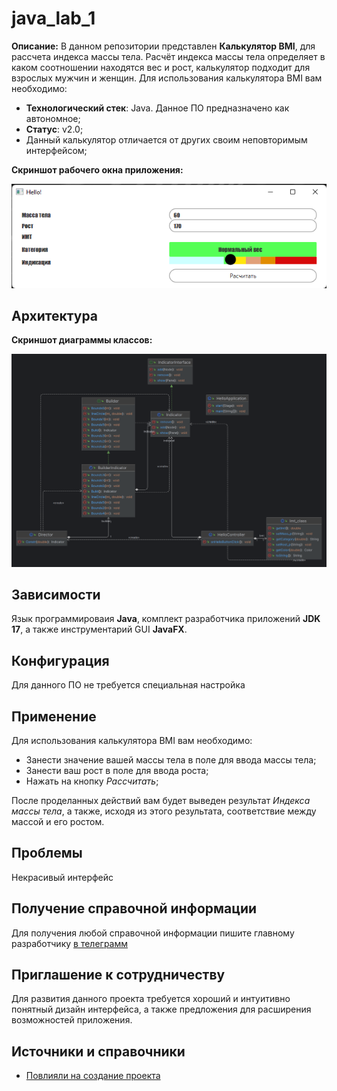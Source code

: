# java_lab_1
**Описание:** В данном репозитории представлен **Калькулятор BMI**, для рассчета индекса массы тела.
Расчёт индекса массы тела определяет в каком соотношении находятся вес и рост, калькулятор подходит для взрослых мужчин и женщин.
Для использования калькулятора BMI вам необходимо:
* **Технологический стек**: Java. Данное ПО предназначено как автономное;
* **Статус**: v2.0;
* Данный калькулятор отличается от других своим неповторимым интерфейсом;

**Скриншот рабочего окна приложения:**

![**Скриншот рабочего окна приложения:**](pictures/app.png)
## Архитектура
**Скриншот диаграммы классов:**

![**Скриншот диаграммы классов:**](pictures/bmi.png)
## Зависимости
Язык программироваия **Java**, комплект разработчика приложений **JDK 17**, а также инструментарий GUI **JavaFX**.
## Конфигурация
Для данного ПО не требуется специальная настройка
## Применение
Для использования калькулятора BMI вам необходимо:
* Занести значение вашей массы тела в поле для ввода массы тела;
* Занести ваш рост в поле для ввода роста;
* Нажать на кнопку *Рассчитать*;

После проделанных действий вам будет выведен результат *Индекса массы тела*, а также, исходя из этого результата, соответствие между массой и его ростом.
## Проблемы
Некрасивый интерфейс
## Получение справочной информации
Для получения любой справочной информации пишите главному разработчику [в телеграмм](https://t.me/Anion11)
## Приглашение к сотрудничеству
Для развития данного проекта требуется хороший и интуитивно понятный дизайн интерфейса, а также предложения для расширения возможностей приложения.
## Источники и справочники
* [Повлияли на создание проекта](https://stepik.org/course/126185/syllabus)
 
